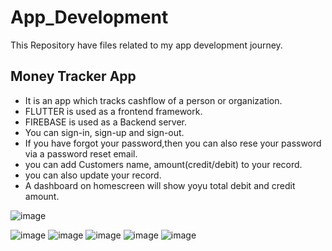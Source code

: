# App_Development

This Repository have files related to my app development journey.

## Money Tracker App 
- It is an app which tracks cashflow of a person or organization.
- FLUTTER is used as a frontend framework.
- FIREBASE is used as a Backend server.
- You can sign-in, sign-up and sign-out.
- If you have forgot your password,then you can also rese your password via a password reset email.
- you can add Customers name, amount(credit/debit) to your record.
- you can also update your record.
- A dashboard on homescreen will show yoyu total debit and credit amount.

![image](https://user-images.githubusercontent.com/102468013/215066023-6aa8f495-c4c4-4ec2-a22b-6aee02bce3a2.png)

![image](https://user-images.githubusercontent.com/102468013/215065127-aeeffd08-9c9e-4759-8b19-4367f1ce5699.png)
![image](https://user-images.githubusercontent.com/102468013/215065347-e2dbc97f-601c-4a33-9a20-231b2fadf626.png)
![image](https://user-images.githubusercontent.com/102468013/215065467-32b82d96-d137-423c-aa6f-468606aee740.png)
![image](https://user-images.githubusercontent.com/102468013/215065891-79b0abb2-d1b9-4875-bf8c-897d920d3a24.png)
![image](https://user-images.githubusercontent.com/102468013/215066140-58848c2b-ab53-4a90-a01f-1bfc8fc0bae9.png)


